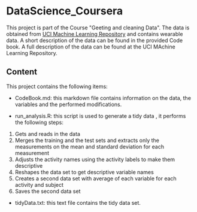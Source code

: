 # DataScience_Coursera

This project is part of the Course "Geeting and cleaning Data". The data is obtained from [UCI Machine Learning Repository](http://archive.ics.uci.edu/ml/datasets/Human+Activity+Recognition+Using+Smartphones) and contains wearable data. A short description of the data can be found in the provided Code book. A full description of the data can be found at the UCI MAchine Learning Repository.

## Content 

This project contains the following items:

- CodeBook.md: this markdown file contains information on the data, the variables and the performed modifications. 

- run_analysis.R: this script is used to generate a tidy data , it performs the following steps:
1. Gets and reads in the data  
2. Merges the training and the test sets and extracts only the measurements on the mean and standard deviation for each measurement
3. Adjusts the activity names using the activity labels to make them descriptive
4. Reshapes the data set to get descriptive variable names
5. Creates a second data set with average of each variable for each activity and subject
6. Saves the second data set

- tidyData.txt: this text file contains the tidy data set.